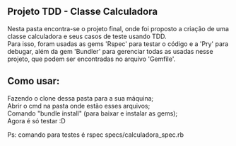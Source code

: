 ## Projeto TDD - Classe Calculadora  
  
Nesta pasta encontra-se o projeto final, onde foi proposto a criação de uma classe calculadora e seus casos de teste usando TDD.  
Para isso, foram usadas as gems 'Rspec' para testar o código e a 'Pry' para debugar, além da gem 'Bundler' para gerenciar todas as usadas nesse projeto, que podem ser encontradas no arquivo 'Gemfile'.  
  
## Como usar:  
Fazendo o clone dessa pasta para a sua máquina;  
Abrir o cmd na pasta onde estão esses arquivos;  
Comando "bundle install" (para baixar e instalar as gems);  
Agora é só testar :D  
  
Ps: comando para testes é rspec specs/calculadora_spec.rb